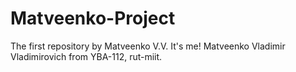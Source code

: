# Matveenko-Project
The first repository by Matveenko V.V.
It's me! Matveenko Vladimir Vladimirovich from YBA-112, rut-miit.
